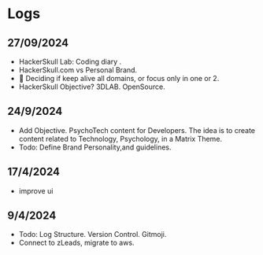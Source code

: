 # Logs
## 27/09/2024
- HackerSkull Lab: Coding diary .
- HackerSkull.com vs Personal Brand.
- 🚧 Deciding if keep alive all domains, or focus only in one or 2.
- HackerSkull Objective? 3DLAB. OpenSource. 
## 24/9/2024
- Add Objective. PsychoTech content for Developers. The idea is to create content related to Technology, Psychology, in a Matrix Theme.
- Todo: Define Brand Personality,and guidelines. 
## 17/4/2024
- improve ui
## 9/4/2024

- Todo: Log Structure. Version Control. Gitmoji. 
- Connect to zLeads, migrate to aws. 
